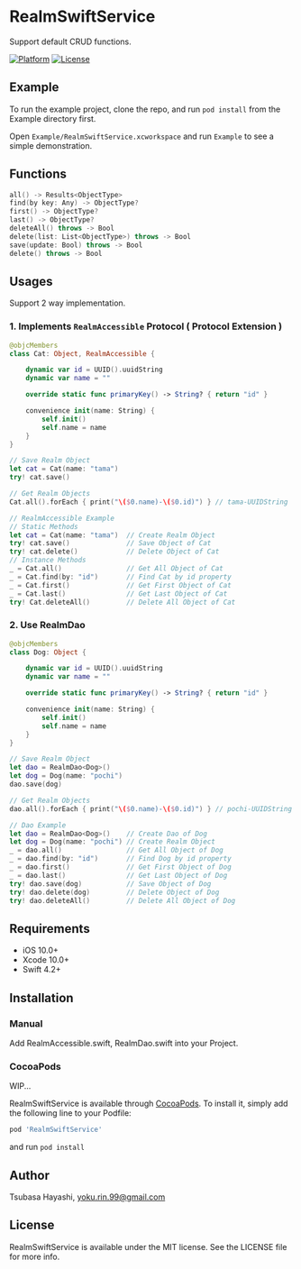 # RealmSwiftService

Support default CRUD functions.

<!--[![CI Status](https://img.shields.io/travis/yokurin/RealmSwiftService.svg?style=flat)](https://travis-ci.org/yokurin/RealmSwiftService)-->
<!-- [![Language](https://img.shields.io/badge/language-Swift%204.2-orange.svg)](https://swift.org)
[![Version](https://img.shields.io/cocoapods/v/RealmSwiftService.svg?style=flat)](https://cocoapods.org/pods/RealmSwiftService)
[![License](https://img.shields.io/cocoapods/l/RealmSwiftService.svg?style=flat)](https://cocoapods.org/pods/RealmSwiftService)
[![Platform](https://img.shields.io/cocoapods/p/RealmSwiftService.svg?style=flat)](https://cocoapods.org/pods/RealmSwiftService) -->
[![Platform](http://img.shields.io/badge/platform-iOS-blue.svg?style=for-the-badge)](https://developer.apple.com/iphone/index.action)
[![License](http://img.shields.io/badge/license-MIT-lightgrey.svg?style=for-the-badge)](http://mit-license.org)
<!--[![Cocoapods](https://img.shields.io/badge/Cocoapods-compatible-brightgreen.svg?style=for-the-badge)](https://img.shields.io/badge/Cocoapods-compatible-brightgreen.svg)-->
<!--[![Carthage compatible](https://img.shields.io/badge/Carthage-Compatible-brightgreen.svg?style=for-the-badge)](https://github.com/Carthage/Carthage)-->


## Example

To run the example project, clone the repo, and run `pod install` from the Example directory first.

Open `Example/RealmSwiftService.xcworkspace` and run `Example` to see a simple demonstration.

## Functions

```swift
all() -> Results<ObjectType>
find(by key: Any) -> ObjectType?
first() -> ObjectType?
last() -> ObjectType?
deleteAll() throws -> Bool
delete(list: List<ObjectType>) throws -> Bool
save(update: Bool) throws -> Bool
delete() throws -> Bool
```

## Usages

Support 2 way implementation.

### 1. Implements `RealmAccessible` Protocol ( Protocol Extension )

```swift
@objcMembers
class Cat: Object, RealmAccessible {

    dynamic var id = UUID().uuidString
    dynamic var name = ""

    override static func primaryKey() -> String? { return "id" }

    convenience init(name: String) {
        self.init()
        self.name = name
    }
}

// Save Realm Object
let cat = Cat(name: "tama")
try! cat.save()

// Get Realm Objects
Cat.all().forEach { print("\($0.name)-\($0.id)") } // tama-UUIDString

// RealmAccessible Example
// Static Methods
let cat = Cat(name: "tama")  // Create Realm Object
try! cat.save()              // Save Object of Cat
try! cat.delete()            // Delete Object of Cat
// Instance Methods
_ = Cat.all()                // Get All Object of Cat
_ = Cat.find(by: "id")       // Find Cat by id property
_ = Cat.first()              // Get First Object of Cat
_ = Cat.last()               // Get Last Object of Cat
try! Cat.deleteAll()         // Delete All Object of Cat


```

### 2. Use RealmDao
```swift
@objcMembers
class Dog: Object {

    dynamic var id = UUID().uuidString
    dynamic var name = ""

    override static func primaryKey() -> String? { return "id" }

    convenience init(name: String) {
        self.init()
        self.name = name
    }
}

// Save Realm Object
let dao = RealmDao<Dog>()
let dog = Dog(name: "pochi")
dao.save(dog)

// Get Realm Objects
dao.all().forEach { print("\($0.name)-\($0.id)") } // pochi-UUIDString

// Dao Example
let dao = RealmDao<Dog>()    // Create Dao of Dog
let dog = Dog(name: "pochi") // Create Realm Object
_ = dao.all()                // Get All Object of Dog
_ = dao.find(by: "id")       // Find Dog by id property
_ = dao.first()              // Get First Object of Dog
_ = dao.last()               // Get Last Object of Dog
try! dao.save(dog)           // Save Object of Dog
try! dao.delete(dog)         // Delete Object of Dog
try! dao.deleteAll()         // Delete All Object of Dog

```


## Requirements

- iOS 10.0+
- Xcode 10.0+
- Swift 4.2+

## Installation

### Manual

Add RealmAccessible.swift, RealmDao.swift into your Project.

### CocoaPods
WIP...

RealmSwiftService is available through [CocoaPods](https://cocoapods.org). To install
it, simply add the following line to your Podfile:

```ruby
pod 'RealmSwiftService'
```

and run `pod install`

## Author

Tsubasa Hayashi, yoku.rin.99@gmail.com

## License

RealmSwiftService is available under the MIT license. See the LICENSE file for more info.
